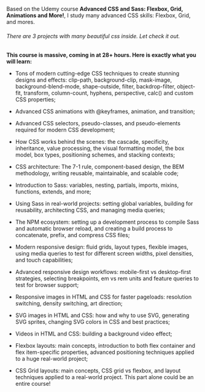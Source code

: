Based on the Udemy course **Advanced CSS and Sass: Flexbox, Grid, Animations and More!**, I study many advanced CSS skills: Flexbox, Grid, and mores.
###### There are 3 projects with many beautiful css inside. Let check it out.

**This course is massive, coming in at 28+ hours. Here is exactly what you will learn:**

- Tons of modern cutting-edge CSS techniques to create stunning designs and effects: clip-path, background-clip, mask-image, background-blend-mode, shape-outside, filter, backdrop-filter, object-fit, transform, column-count, hyphens, perspective, calc() and custom CSS properties;
- Advanced CSS animations with @keyframes, animation, and transition;

- Advanced CSS selectors, pseudo-classes, and pseudo-elements required for modern CSS development;

- How CSS works behind the scenes: the cascade, specificity, inheritance, value processing, the visual formatting model, the box model, box types, positioning schemes, and stacking contexts;

- CSS architecture: The 7-1 rule, component-based design, the BEM methodology, writing reusable, maintainable, and scalable code;

- Introduction to Sass: variables, nesting, partials, imports, mixins, functions, extends, and more;

- Using Sass in real-world projects: setting global variables, building for reusability, architecting CSS, and managing media queries;

- The NPM ecosystem: setting up a development process to compile Sass and automatic browser reload, and creating a build process to concatenate, prefix, and compress CSS files;

- Modern responsive design: fluid grids, layout types, flexible images, using media queries to test for different screen widths, pixel densities, and touch capabilities;

- Advanced responsive design workflows: mobile-first vs desktop-first strategies, selecting breakpoints, em vs rem units and feature queries to test for browser support;

- Responsive images in HTML and CSS for faster pageloads: resolution switching, density switching, art direction;

- SVG images in HTML and CSS: how and why to use SVG, generating SVG sprites, changing SVG colors in CSS and best practices;

- Videos in HTML and CSS: building a background video effect;

- Flexbox layouts: main concepts, introduction to both flex container and flex item-specific properties, advanced positioning techniques applied to a huge real-world project;

- CSS Grid layouts: main concepts, CSS grid vs flexbox, and layout techniques applied to a real-world project. This part alone could be an entire course!
